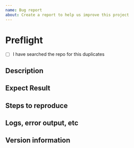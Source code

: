 ```yaml
---
name: Bug report
about: Create a report to help us improve this project
---
```


# Preflight
- [ ] I have searched the repo for this duplicates

## Description

## Expect Result

## Steps to reproduce

## Logs, error output, etc

## Version information
